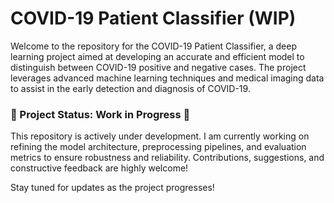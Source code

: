 # COVID-19 Patient Classifier (WIP)

Welcome to the repository for the COVID-19 Patient Classifier, a deep learning project aimed at developing an accurate and efficient model to distinguish between COVID-19 positive and negative cases. The project leverages advanced machine learning techniques and medical imaging data to assist in the early detection and diagnosis of COVID-19.

### 🚧 Project Status: Work in Progress 🚧

This repository is actively under development. I am currently working on refining the model architecture, preprocessing pipelines, and evaluation metrics to ensure robustness and reliability. Contributions, suggestions, and constructive feedback are highly welcome!

Stay tuned for updates as the project progresses!
